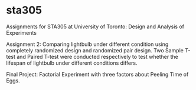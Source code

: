 # sta305
Assignments for STA305 at University of Toronto: Design and Analysis of Experiments

Assignment 2: Comparing lightbulb under different condition using completely randomized design and randomized pair design. Two Sample T-test and Paired T-test were conducted respectively to test whether the lifespan of lightbulb under different conditions differs.


Final Project: Factorial Experiment with three factors about Peeling Time of Eggs.
